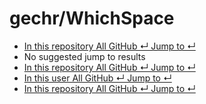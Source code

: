 # gechr/WhichSpace

*  [ In this repository All GitHub ↵ Jump to ↵](gechr-whichspace.md)
*  No suggested jump to results
*  [ In this repository All GitHub ↵ Jump to ↵](gechr-whichspace.md)
*  [ In this user All GitHub ↵ Jump to ↵](gechr-whichspace.md)
*  [ In this repository All GitHub ↵ Jump to ↵](gechr-whichspace.md)

